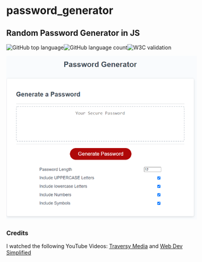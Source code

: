 # password_generator

## Random Password Generator in JS

![GitHub top language](https://img.shields.io/github/languages/top/clarissareeve/password_generator)![GitHub language count](https://img.shields.io/github/languages/count/clarissareeve/password_generator)![W3C validation](https://img.shields.io/w3c-validation/default?targetUrl=https%3A%2F%2Fclarissareeve.github.io%2Fpassword_generator%2F)

![Landing Page](assets/images/LandingPage.png)

### Credits

I watched the following YouTube Videos:
[Traversy Media](https://www.youtube.com/watch?v=duNmhKgtcsI) and [
Web Dev Simplified](https://www.youtube.com/watch?v=iKo9pDKKHnc)
